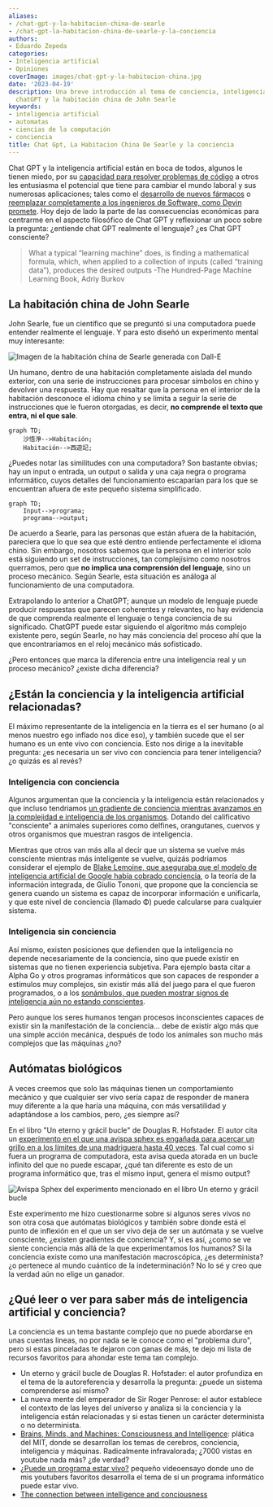 ```yaml
---
aliases:
- /chat-gpt-y-la-habitacion-china-de-searle
- /chat-gpt-la-habitacion-china-de-searle-y-la-conciencia
authors:
- Eduardo Zepeda
categories:
- Inteligencia artificial
- Opiniones
coverImage: images/chat-gpt-y-la-habitacion-china.jpg
date: '2023-04-19'
description: Una breve introducción al tema de conciencia, inteligencia artifcial,
  chatGPT y la habitación china de John Searle
keywords:
- inteligencia artificial
- automatas
- ciencias de la computación
- conciencia
title: Chat Gpt, La Habitacion China De Searle y la conciencia
---
```


Chat GPT y la inteligencia artificial están en boca de todos, algunos le tienen miedo, por su [capacidad para resolver problemas de código](/es/pongo-a-prueba-a-chatgpt-con-desafios-de-codigo-de-codewars/) a otros les entusiasma el potencial que tiene para cambiar el mundo laboral y sus numerosas aplicaciones; tales como el [desarrollo de nuevos fármacos](/es/inteligencia-artificial-y-diseno-de-farmacos-y-medicamentos-para-desarrolladores/) o [reemplazar completamente a los ingenieros de Software, como Devin promete](/es/devin-de-cognition-labs-la-inteligencia-artificial-que-quiere-reemplazar-a-los-programadores/). Hoy dejo de lado la parte de las consecuencias económicas para centrarme en el aspecto filosófico de Chat GPT y reflexionar un poco sobre la pregunta: ¿entiende chat GPT realmente el lenguaje? ¿es Chat GPT consciente?

>What a typical “learning machine” does, is finding a mathematical formula, which, when applied to a collection of inputs (called “training data”), produces the desired outputs -The Hundred-Page Machine Learning Book, Adriy Burkov

## La habitación china de John Searle

John Searle, fue un científico que se preguntó si una computadora puede entender realmente el lenguaje. Y para esto diseñó un experimento mental muy interesante:

![](images/la-habitacion-china-de-searle.jpg "Imagen de la habitación china de Searle generada con Dall-E")

Un humano, dentro de una habitación completamente aislada del mundo exterior, con una serie de instrucciones para procesar símbolos en chino y devolver una respuesta. Hay que resaltar que la persona en el interior de la habitación desconoce el idioma chino y se limita a seguir la serie de instrucciones que le fueron otorgadas, es decir, **no comprende el texto que entra, ni el que sale**.

``` mermaid
graph TD;
    沙悟淨-->Habitación;
    Habitación-->西遊記;
```

¿Puedes notar las similitudes con una computadora? Son bastante obvias; hay un input o entrada, un output o salida y una caja negra o programa informático, cuyos detalles del funcionamiento escaparían para los que se encuentran afuera de este pequeño sistema simplificado.

``` mermaid
graph TD;
    Input-->programa;
    programa-->output;
```

De acuerdo a Searle, para las personas que están afuera de la habitación, pareciera que lo que sea que esté dentro entiende perfectamente el idioma chino. Sin embargo, nosotros sabemos que la persona en el interior solo está siguiendo un set de instrucciones, tan complejísimo como nosotros querramos, pero que **no implica una comprensión del lenguaje**, sino un proceso mecánico. Según Searle, esta situación es análoga al funcionamiento de una computadora.

Extrapolando lo anterior a ChatGPT; aunque un modelo de lenguaje puede producir respuestas que parecen coherentes y relevantes, no hay evidencia de que comprenda realmente el lenguaje o tenga conciencia de su significado. ChatGPT puede estar siguiendo el algoritmo más complejo existente pero, según Searle, no hay más conciencia del proceso ahí que la que encontrariamos en el reloj mecánico más sofisticado. 

¿Pero entonces que marca la diferencia entre una inteligencia real y un proceso mecánico? ¿existe dicha diferencia?

## ¿Están la conciencia y la inteligencia artificial relacionadas?

El máximo representante de la inteligencia en la tierra es el ser humano (o al menos nuestro ego inflado nos dice eso), y también sucede que el ser humano es un ente vivo con conciencia. Esto nos dirige a la inevitable pregunta: ¿es necesaria un ser vivo con conciencia para tener inteligencia? ¿o quizás es al revés?

### Inteligencia con conciencia

Algunos argumentan que la conciencia y la inteligencia están relacionados y que incluso tendriamos [un gradiente de conciencia mientras avanzamos en la complejidad e inteligencia de los organismos](http://writing.rochester.edu/celebrating/2017/NAShonorable.pdf). Dotando del calificativo "consciente" a animales superiores como delfines, orangutanes, cuervos y otros organismos que muestran rasgos de inteligencia.

Mientras que otros van más alla al decir que un sistema se vuelve más consciente mientras más inteligente se vuelve, quizás podriamos considerar el ejemplo de [Blake Lemoine, que aseguraba que el modelo de inteligencia artificial de Google había cobrado conciencia](https://www.bbc.com/mundo/noticias-61787944), o la teoría de la información integrada, de Giulio Tononi, que propone que la conciencia se genera cuando un sistema es capaz de incorporar información e unificarla, y que este nivel de conciencia (llamado Φ) puede calcularse para cualquier sistema.

### Inteligencia sin conciencia

Así mismo, existen posiciones que defienden que la inteligencia no depende necesariamente de la conciencia, sino que puede existir en sistemas que no tienen experiencia subjetiva. Para ejemplo basta citar a Alpha Go y otros programas informáticos que son capaces de responder a estímulos muy complejos, sin existir más allá del juego para el que fueron programados, o a los [sonámbulos, que pueden mostrar signos de inteligencia aún no estando conscientes](https://publications.aap.org/pediatrics/article-abstract/111/1/e17/28494/Sleepwalking-and-Sleep-Terrors-in-Prepubertal?redirectedFrom=fulltext).

Pero aunque los seres humanos tengan procesos inconscientes capaces de existir sin la manifestación de la conciencia... debe de existir algo más que una simple acción mecánica, después de todo los animales son mucho más complejos que las máquinas ¿no? 

## Autómatas biológicos

A veces creemos que solo las máquinas tienen un comportamiento mecánico y que cualquier ser vivo sería capaz de responder de manera muy diferente a la que haría una máquina, con más versatilidad y adaptándose a los cambios, pero, ¿es siempre así? 

En el libro "Un eterno y grácil bucle" de Douglas R. Hofstader. El autor cita un [experimento en el que una avispa sphex es engañada para acercar un grillo en a los límites de una madriguera hasta 40 veces](https://jhjeong.mindconnect.cc/Texts/sphex.html). Tal cual como si fuera un programa de computadora, esta avisa queda atorada en un bucle infinito del que no puede escapar, ¿qué tan diferente es esto de un programa informático que, tras el mismo input, genera el mismo output?

![](images/avisa-sphex.jpg "Avispa Sphex del experimento mencionado en el libro Un eterno y grácil bucle")

Este experimento me hizo cuestionarme sobre si algunos seres vivos no son otra cosa que autómatas biológicos y también sobre donde está el punto de inflexión en el que un ser vivo deja de ser un autómata y se vuelve consciente, ¿existen gradientes de conciencia? Y, si es así, ¿como se ve siente conciencia más allá de la que experimentamos los humanos? Si la conciencia existe como una manifestación macroscópica, ¿es determinista? ¿o pertenece al mundo cuántico de la indeterminación? No lo sé y creo que la verdad aún no elige un ganador.

## ¿Qué leer o ver para saber más de inteligencia artificial y conciencia?

La conciencia es un tema bastante complejo que no puede abordarse en unas cuentas lineas, no por nada se le conoce como el "problema duro", pero si estas pinceladas te dejaron con ganas de más, te dejo mi lista de recursos favoritos para ahondar este tema tan complejo.

* Un eterno y grácil bucle de Douglas R. Hofstader: el autor profundiza en el tema de la autoreferencia y desarrolla la pregunta: ¿puede un sistema comprenderse así mismo?
* La nueva mente del emperador de Sir Roger Penrose: el autor establece el contexto de las leyes del universo y analiza si la conciencia y la inteligencia están relacionadas y si estas tienen un carácter determinista o no determinista.
* [Brains, Minds, and Machines: Consciousness and Intelligence](https://infinite.mit.edu/video/brains-minds-and-machines-consciousness-and-intelligence): plática del MIT, donde se desarrollan los temas de cerebros, conciencia, inteligencia y máquinas. Radicalmente infravalorada; ¿7000 vistas en youtube nada más? ¿de verdad?
* [¿Puede un programa estar vivo?](https://www.youtube.com/watch?v=mC_KQC1gtWQ) pequeño videoensayo donde uno de mis youtubers favoritos desarrolla el tema de si un programa informático puede estar vivo.
* [The connection between intelligence and conciousness](http://writing.rochester.edu/celebrating/2017/NAShonorable.pdf)